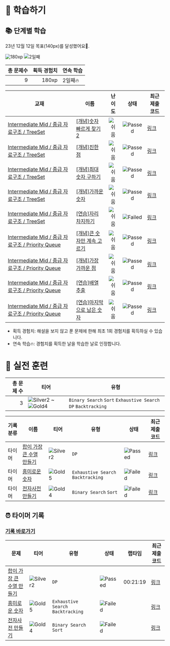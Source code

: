 # 📖 학습하기

## 📚 단계별 학습
23년 12월 12일 목표(140px)를 달성했어요🥳.

![180xp](https://img.shields.io/badge/EXP-180xp-%235cb85c.svg?for-the-badge)
![2일째](https://img.shields.io/badge/연속학습-2일째-%23E34F26.svg?for-the-badge)

|총 문제수|획득 경험치|연속 학습|
|---:|---:|---|
9|180xp|2일째🔥|

|교재|이름|난이도|상태|최근 제출 코드|
|---|---|:---:|:---:|---|
|[Intermediate Mid / 중급 자료구조 / TreeSet](https://www.codetree.ai/missions?missionId=8)|[[개념]숫자 빠르게 찾기 2](https://www.codetree.ai/missions/8/problems/find-number-fast-2)|![쉬움][easy]|![Passed][passed]|[링크](https://github.com/SangwhaLee/codetree-TILs/blob/main/231212/%EC%88%AB%EC%9E%90%20%EB%B9%A0%EB%A5%B4%EA%B2%8C%20%EC%B0%BE%EA%B8%B0%202/find-number-fast-2.py)|
|[Intermediate Mid / 중급 자료구조 / TreeSet](https://www.codetree.ai/missions?missionId=8)|[[개념]친한 점](https://www.codetree.ai/missions/8/problems/frendly-point)|![쉬움][easy]|![Passed][passed]|[링크](https://github.com/SangwhaLee/codetree-TILs/blob/main/231212/%EC%B9%9C%ED%95%9C%20%EC%A0%90/frendly-point.py)|
|[Intermediate Mid / 중급 자료구조 / TreeSet](https://www.codetree.ai/missions?missionId=8)|[[개념]최대 숫자 구하기](https://www.codetree.ai/missions/8/problems/find-maximum-number)|![쉬움][easy]|![Passed][passed]|[링크](https://github.com/SangwhaLee/codetree-TILs/blob/main/231212/%EC%B5%9C%EB%8C%80%20%EC%88%AB%EC%9E%90%20%EA%B5%AC%ED%95%98%EA%B8%B0/find-maximum-number.py)|
|[Intermediate Mid / 중급 자료구조 / TreeSet](https://www.codetree.ai/missions?missionId=8)|[[개념]가까운 숫자](https://www.codetree.ai/missions/8/problems/nearest-number)|![쉬움][easy]|![Passed][passed]|[링크](https://github.com/SangwhaLee/codetree-TILs/blob/main/231212/%EA%B0%80%EA%B9%8C%EC%9A%B4%20%EC%88%AB%EC%9E%90/nearest-number.py)|
|[Intermediate Mid / 중급 자료구조 / TreeSet](https://www.codetree.ai/missions?missionId=8)|[[연습]자리 차지하기](https://www.codetree.ai/missions/8/problems/take-place)|![쉬움][easy]|![Failed][failed]|[링크](https://github.com/SangwhaLee/codetree-TILs/blob/main/231212/%EC%9E%90%EB%A6%AC%20%EC%B0%A8%EC%A7%80%ED%95%98%EA%B8%B0/take-place.py)|
|[Intermediate Mid / 중급 자료구조 / Priority Queue](https://www.codetree.ai/missions?missionId=8)|[[개념]큰 숫자만 계속 고르기](https://www.codetree.ai/missions/8/problems/keep-picking-the-big-number)|![쉬움][easy]|![Passed][passed]|[링크](https://github.com/SangwhaLee/codetree-TILs/blob/main/231212/%ED%81%B0%20%EC%88%AB%EC%9E%90%EB%A7%8C%20%EA%B3%84%EC%86%8D%20%EA%B3%A0%EB%A5%B4%EA%B8%B0/keep-picking-the-big-number.py)|
|[Intermediate Mid / 중급 자료구조 / Priority Queue](https://www.codetree.ai/missions?missionId=8)|[[개념]가장 가까운 점](https://www.codetree.ai/missions/8/problems/nearest-point)|![쉬움][easy]|![Passed][passed]|[링크](https://github.com/SangwhaLee/codetree-TILs/blob/main/231212/%EA%B0%80%EC%9E%A5%20%EA%B0%80%EA%B9%8C%EC%9A%B4%20%EC%A0%90/nearest-point.py)|
|[Intermediate Mid / 중급 자료구조 / Priority Queue](https://www.codetree.ai/missions?missionId=8)|[[연습]배열 추출](https://www.codetree.ai/missions/8/problems/array-extraction)|![쉬움][easy]|![Passed][passed]|[링크](https://github.com/SangwhaLee/codetree-TILs/blob/main/231212/%EB%B0%B0%EC%97%B4%20%EC%B6%94%EC%B6%9C/array-extraction.py)|
|[Intermediate Mid / 중급 자료구조 / Priority Queue](https://www.codetree.ai/missions?missionId=8)|[[연습]마지막으로 남은 숫자](https://www.codetree.ai/missions/8/problems/last-remaining-number)|![쉬움][easy]|![Passed][passed]|[링크](https://github.com/SangwhaLee/codetree-TILs/blob/main/231212/%EB%A7%88%EC%A7%80%EB%A7%89%EC%9C%BC%EB%A1%9C%20%EB%82%A8%EC%9D%80%20%EC%88%AB%EC%9E%90/last-remaining-number.py)|


* 획득 경험치: 해설을 보지 않고 푼 문제에 한해 최초 1회 경험치를 획득하실 수 있습니다.
* 연속 학습:fire:: 경험치를 획득한 날을 학습한 날로 인정합니다.


# 🥇 실전 훈련
|총 문제 수|티어|유형|
|---:|---|---|
|3|![Silver2][s2] ~ ![Gold4][g4]|`Binary Search` `Sort` `Exhaustive Search` `DP` `Backtracking`|

|기록분류|이름|티어|유형|상태|최근 제출 코드|
|---|---|---|---|---|---|
|타이머|[합이 가장 큰 수열 만들기](https://www.codetree.ai/training-field/search/problems/create-a-sequence-with-the-greatest-sum)|![Silver2][s2]|`DP`|![Passed][passed]|[링크](https://github.com/SangwhaLee/codetree-TILs/blob/main/231212/%ED%95%A9%EC%9D%B4%20%EA%B0%80%EC%9E%A5%20%ED%81%B0%20%EC%88%98%EC%97%B4%20%EB%A7%8C%EB%93%A4%EA%B8%B0/create-a-sequence-with-the-greatest-sum.py)|
|타이머|[흥미로운 숫자](https://www.codetree.ai/training-field/search/problems/interesting-numbers)|![Gold5][g5]|`Exhaustive Search` `Backtracking`|![Failed][failed]|[링크](https://github.com/SangwhaLee/codetree-TILs/blob/main/231212/%ED%9D%A5%EB%AF%B8%EB%A1%9C%EC%9A%B4%20%EC%88%AB%EC%9E%90/interesting-numbers.py)|
|타이머|[전자사전 만들기](https://www.codetree.ai/training-field/search/problems/create-electronic-dictionary)|![Gold4][g4]|`Binary Search` `Sort`|![Failed][failed]|[링크](https://github.com/SangwhaLee/codetree-TILs/blob/main/231212/%EC%A0%84%EC%9E%90%EC%82%AC%EC%A0%84%20%EB%A7%8C%EB%93%A4%EA%B8%B0/create-electronic-dictionary.py)|


## ⏰ 타이머 기록
### [기록 바로가기](https://www.codetree.ai/training-field/my-records/timer/6440)

|문제|티어|유형|상태|랩타임|최근 제출 코드|
|---|---|---|---|---|---|
[합이 가장 큰 수열 만들기](https://www.codetree.ai/training-field/search/problems/create-a-sequence-with-the-greatest-sum)|![Silver2][s2]|`DP`|![Passed][passed]|00:21:19|[링크](https://github.com/SangwhaLee/codetree-TILs/blob/main/231212/%ED%95%A9%EC%9D%B4%20%EA%B0%80%EC%9E%A5%20%ED%81%B0%20%EC%88%98%EC%97%B4%20%EB%A7%8C%EB%93%A4%EA%B8%B0/create-a-sequence-with-the-greatest-sum.py)|
[흥미로운 숫자](https://www.codetree.ai/training-field/search/problems/interesting-numbers)|![Gold5][g5]|`Exhaustive Search` `Backtracking`|![Failed][failed]||[링크](https://github.com/SangwhaLee/codetree-TILs/blob/main/231212/%ED%9D%A5%EB%AF%B8%EB%A1%9C%EC%9A%B4%20%EC%88%AB%EC%9E%90/interesting-numbers.py)|
[전자사전 만들기](https://www.codetree.ai/training-field/search/problems/create-electronic-dictionary)|![Gold4][g4]|`Binary Search` `Sort`|![Failed][failed]||[링크](https://github.com/SangwhaLee/codetree-TILs/blob/main/231212/%EC%A0%84%EC%9E%90%EC%82%AC%EC%A0%84%20%EB%A7%8C%EB%93%A4%EA%B8%B0/create-electronic-dictionary.py)|












[b5]: https://img.shields.io/badge/Bronze_5-%235D3E31.svg
[b4]: https://img.shields.io/badge/Bronze_4-%235D3E31.svg
[b3]: https://img.shields.io/badge/Bronze_3-%235D3E31.svg
[b2]: https://img.shields.io/badge/Bronze_2-%235D3E31.svg
[b1]: https://img.shields.io/badge/Bronze_1-%235D3E31.svg
[s5]: https://img.shields.io/badge/Silver_5-%23394960.svg
[s4]: https://img.shields.io/badge/Silver_4-%23394960.svg
[s3]: https://img.shields.io/badge/Silver_3-%23394960.svg
[s2]: https://img.shields.io/badge/Silver_2-%23394960.svg
[s1]: https://img.shields.io/badge/Silver_1-%23394960.svg
[g5]: https://img.shields.io/badge/Gold_5-%23FFC433.svg
[g4]: https://img.shields.io/badge/Gold_4-%23FFC433.svg
[g3]: https://img.shields.io/badge/Gold_3-%23FFC433.svg
[g2]: https://img.shields.io/badge/Gold_2-%23FFC433.svg
[g1]: https://img.shields.io/badge/Gold_1-%23FFC433.svg
[p5]: https://img.shields.io/badge/Platinum_5-%2376DDD8.svg
[p4]: https://img.shields.io/badge/Platinum_4-%2376DDD8.svg
[p3]: https://img.shields.io/badge/Platinum_3-%2376DDD8.svg
[p2]: https://img.shields.io/badge/Platinum_2-%2376DDD8.svg
[p1]: https://img.shields.io/badge/Platinum_1-%2376DDD8.svg
[passed]: https://img.shields.io/badge/Passed-%23009D27.svg
[failed]: https://img.shields.io/badge/Failed-%23D24D57.svg
[easy]: https://img.shields.io/badge/쉬움-%235cb85c.svg?for-the-badge
[medium]: https://img.shields.io/badge/보통-%23FFC433.svg?for-the-badge
[hard]: https://img.shields.io/badge/어려움-%23D24D57.svg?for-the-badge